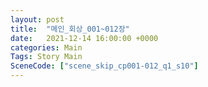 ```yaml
---
layout: post
title:  "메인_회상_001~012장"
date:   2021-12-14 16:00:00 +0000
categories: Main
Tags: Story Main
SceneCode: ["scene_skip_cp001-012_q1_s10"]
---
```

